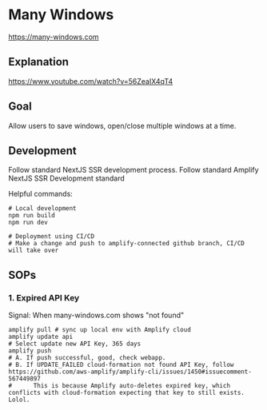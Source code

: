 # Many Windows

https://many-windows.com

## Explanation

https://www.youtube.com/watch?v=56ZeaIX4qT4

## Goal

Allow users to save windows, open/close multiple windows at a time.


## Development

Follow standard NextJS SSR development process.
Follow standard Amplify NextJS SSR Development standard

Helpful commands:

```
# Local development
npm run build
npm run dev
```

```
# Deployment using CI/CD
# Make a change and push to amplify-connected github branch, CI/CD will take over
```

## SOPs

### 1. Expired API Key

Signal: When many-windows.com shows "not found"

```
amplify pull # sync up local env with Amplify cloud
amplify update api
# Select update new API Key, 365 days
amplify push
# A. If push successful, good, check webapp.
# B. If UPDATE_FAILED cloud-formation not found API Key, follow https://github.com/aws-amplify/amplify-cli/issues/1450#issuecomment-567449897
#      This is because Amplify auto-deletes expired key, which conflicts with cloud-formation expecting that key to still exists. Lolol.
```
